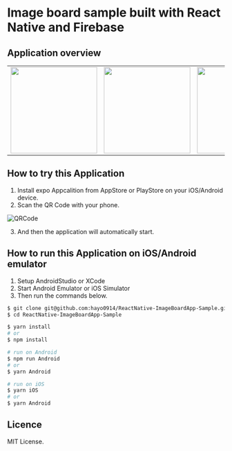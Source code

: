 # Image board sample built with React Native and Firebase

## Application overview

<table border="0">
  <tr>
    <td>
      <img src="/sample-videos/video1.gif?raw=true" width="200px">
    </td>
    <td>
      <img src="/sample-videos/video2.gif?raw=true" width="200px">
    </td>
    <td>
      <img src="/sample-videos/video3.gif?raw=true" width="200px">
    </td>
  </tr>
</table>

## How to try this Application

1. Install expo Appcalition from AppStore or PlayStore on your iOS/Android device.
1. Scan the QR Code with your phone.

![QRCode](https://i.gyazo.com/0f17bdac5bab016949b05269eea043a8.png "QRCOde")

3. And then the application will automatically start.

## How to run this Application on iOS/Android emulator

1. Setup AndroidStudio or XCode
1. Start Android Emulator or iOS Simulator
1. Then run the commands below.

```sh
$ git clone git@github.com:hayo0914/ReactNative-ImageBoardApp-Sample.git
$ cd ReactNative-ImageBoardApp-Sample

$ yarn install 
# or
$ npm install

# run on Android
$ npm run Android
# or 
$ yarn Android

# run on iOS
$ yarn iOS
# or
$ yarn Android
```

## Licence
MIT License.


